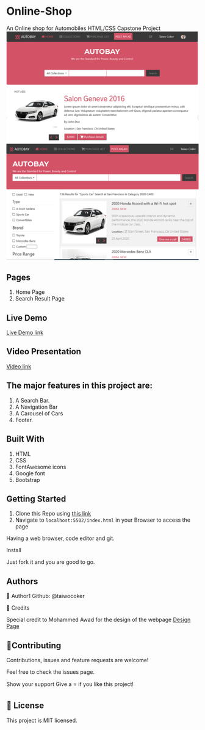 # Online-Shop
An Online shop for Automobiles
HTML/CSS Capstone Project 
![A Snapshot of the AutoBay's page](/images/snapshot.PNG)
![A Snapshot of the Search page](/images/snapshot1.PNG)

## Pages
1. Home Page
2. Search Result Page

## Live Demo

[Live Demo link](https://raw.githack.com/taiwocoker/Online-Shop/online-shop-staging/index.html)


## Video Presentation
[Video link](https://www.loom.com/share/9f23500690d3462d91f540e4930e10a4)

## The major features in this project are:

1.  A Search Bar.
2.  A Navigation Bar
3.  A Carousel of Cars
4.  Footer.

## Built With

1. HTML
2. CSS
3. FontAwesome icons
4. Google font
5. Bootstrap

## Getting Started

1. Clone this Repo using [this link](https://github.com/taiwocoker/Online-Shop)
2. Navigate to `localhost:5502/index.html` in your Browser to access the page

Having a web browser, code editor and git.

Install

Just fork it and you are good to go.

## Authors

👤 Author1
   Github: @taiwocoker

🤝 Credits

Special credit to Mohammed Awad for the design of the webpage [Design Page](https://www.behance.net/gallery/24796463/ZATTIX)

## 🤝Contributing

Contributions, issues and feature requests are welcome!

Feel free to check the issues page.

Show your support
Give a ⭐️ if you like this project!

## 📝 License

This project is MIT licensed.
